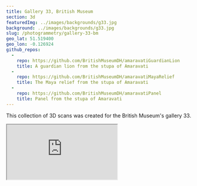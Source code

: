 ```yaml
---
title: Gallery 33, British Museum
section: 3d
featuredImg: ../images/backgrounds/g33.jpg
background: ../images/backgrounds/g33.jpg
slug: /photogrammetry/gallery-33-bm
geo_lat: 51.519400
geo_lon: -0.126924
github_repos:
  -
    repo: https://github.com/BritishMuseumDH/amaravatiGuardianLion
    title: A guardian lion from the stupa of Amaravati
  -
    repo: https://github.com/BritishMuseumDH/amaravatiMayaRelief
    title: The Maya relief from the stupa of Amaravati
  -
    repo: https://github.com/BritishMuseumDH/amaravatiPanel
    title: Panel from the stupa of Amaravati
---
```


This collection of 3D scans was created for the British Museum's gallery 33.

<div class="ratio  ratio-16x9 mb-3">
  <iframe title="A 3D model"  src="https://sketchfab.com/playlists/embed?collection=8dc2f934321a4f33a907acc8f0ab4795"  allow="autoplay; fullscreen; vr" mozallowfullscreen="true" webkitallowfullscreen="true"></iframe>
</div>

